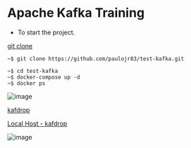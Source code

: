 # Apache Kafka Training

* To start the project.

[git clone](https://github.com/paulojr83/test-kafka.git)
```
~$ git clone https://github.com/paulojr83/test-kafka.git
```

```
~$ cd test-kafka
~$ docker-compose up -d
~$ docker ps
```
![image](https://user-images.githubusercontent.com/1100493/139337104-c4e791cc-9c04-4124-8d47-5683ef602608.png)

[kafdrop](https://github.com/obsidiandynamics/kafdrop)

[Local Host - kafdrop ](http://localhost:19000/)

![image](https://user-images.githubusercontent.com/1100493/139337303-5a605827-2bb3-42c0-b96a-5f7b079511e0.png)

